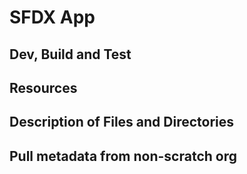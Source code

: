 # SFDX  App

## Dev, Build and Test


## Resources


## Description of Files and Directories


## Pull metadata from non-scratch org


